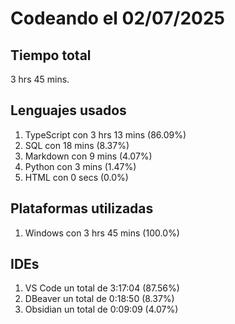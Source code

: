 # Codeando el 02/07/2025

## Tiempo total
3 hrs 45 mins.

## Lenguajes usados
1. TypeScript con 3 hrs 13 mins (86.09%)
1. SQL con 18 mins (8.37%)
1. Markdown con 9 mins (4.07%)
1. Python con 3 mins (1.47%)
1. HTML con 0 secs (0.0%)

## Plataformas utilizadas
1. Windows con 3 hrs 45 mins (100.0%)

## IDEs
1. VS Code un total de 3:17:04 (87.56%)
1. DBeaver un total de 0:18:50 (8.37%)
1. Obsidian un total de 0:09:09 (4.07%)
